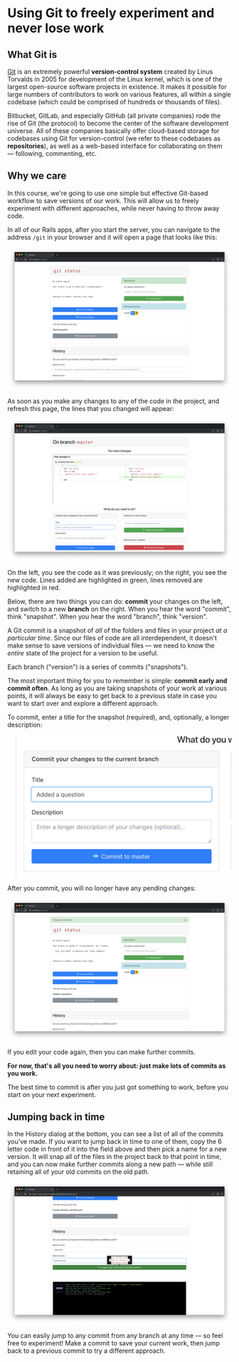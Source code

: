 # Using Git to freely experiment and never lose work

## What Git is

[Git](https://en.wikipedia.org/wiki/Git) is an extremely powerful **version-control system** created by Linus Torvalds in 2005 for development of the Linux kernel, which is one of the largest open-source software projects in existence. It makes it possible for large numbers of contributors to work on various features, all within a single codebase (which could be comprised of hundreds or thousands of files).

Bitbucket, GitLab, and especially GitHub (all private companies) rode the rise of Git (the protocol) to become the center of the software development universe. All of these companies basically offer cloud-based storage for codebases using Git  for version-control (we refer to these codebases as **repositories**), as well as a web-based interface for collaborating on them — following, commenting, etc.

## Why we care

In this course, we're going to use one simple but effective Git-based workflow to save versions of our work. This will allow us to freely experiment with different approaches, while never having to throw away code.

In all of our Rails apps, after you start the server, you can navigate to the address `/git` in your browser and it will open a page that looks like this:

![](/assets/git-clean.png)

As soon as you make any changes to any of the code in the project, and refresh this page, the lines that you changed will appear:

![](/assets/git-changes.png)

On the left, you see the code as it was previously; on the right, you see the new code. Lines added are highlighted in green, lines removed are highlighted in red.

Below, there are two things you can do: **commit** your changes on the left, and switch to a new **branch** on the right. When you hear the word "commit", think "snapshot". When you hear the word "branch", think "version".

A Git commit is a snapshot of _all_ of the folders and files in your project _at a particular time_. Since our files of code are all interdependent, it doesn't make sense to save versions of individual files — we need to know the _entire_ state of the project for a version to be useful.

Each branch ("version") is a series of commits ("snapshots").

The most important thing for you to remember is simple: **commit early and commit often**. As long as you are taking snapshots of your work at various points, it will always be easy to get back to a previous state in case you want to start over and explore a different approach.

To commit, enter a title for the snapshot (required), and, optionally, a longer description:

![](/assets/git-commit.png)

After you commit, you will no longer have any pending changes:

![](/assets/git-changes-committed.png)

If you edit your code again, then you can make further commits.

**For now, that's all you need to worry about: just make lots of commits as you work.**

The best time to commit is after you just got something to work, before you start on your next experiment.

## Jumping back in time

In the History dialog at the bottom, you can see a list of all of the commits you've made. If you want to jump back in time to one of them, copy the 6 letter code in front of it into the field above and then pick a name for a new version. It will snap all of the files in the project back to that point in time, and you can now make further commits along a new path — while still retaining all of your old commits on the old path.

![](/assets/git-jump-back.png)

You can easily jump to any commit from any branch at any time — so feel free to experiment! Make a commit to save your current work, then jump back to a previous commit to try a different approach.